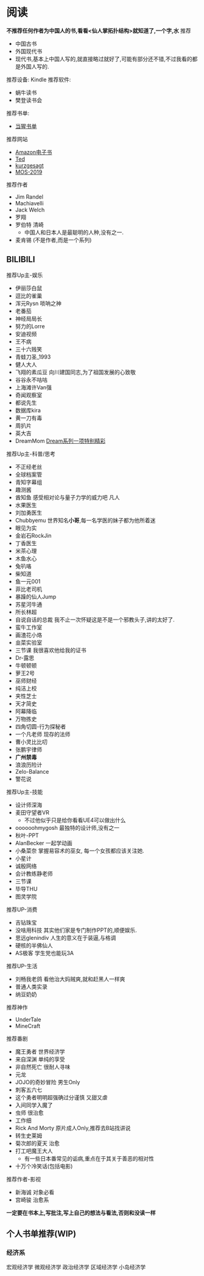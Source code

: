 # 阅读

**不推荐任何作者为中国人的书,看看<仙人掌拓扑结构>就知道了,一个字,水**
推荐
- 中国古书
- 外国现代书
- 现代书,基本上中国人写的,就直接略过就好了,可能有部分还不错,不过我看的都是外国人写的.

推荐设备: Kindle
推荐软件: 
- 蜗牛读书
- 樊登读书会

推荐书单: 
- [当猩书单](https://mp.weixin.qq.com/s/acbAwNrPP2UJ7nVLSNuTwQ)

推荐网站
- [Amazon电子书](https://www.amazon.cn/b?node=116169071)
- [Ted](https://www.ted.com/)
- [kurzgesagt](https://kurzgesagt.org/)
- [MOS-2019](https://docs.microsoft.com/zh-cn/learn/certifications/microsoft-office-specialist-associate-2019/)

推荐作者
- Jim Randel
- Machiavelli
- Jack Welch
- 罗翔
- 罗伯特 清崎
    - 中国人和日本人是最聪明的人种,没有之一.
- 麦肯锡 (不是作者,而是一个系列)

## BILIBILI

推荐Up主-娱乐
- 伊丽莎白鼠 
- 逗比的雀巢 
- 浑元Rysn 唢呐之神
- 老番茄
- 神经局局长 
- 努力的Lorre
- 安迪视频
- 王不病
- 三十六贱笑
- 青蛙刀圣_1993
- 健人大人
- 飞翔的素瓜豆 向川建国同志,为了祖国发展的心致敬
- 谷谷永不咕咕
- 上海滩许Van强
- 奇闻观察室
- 都说先生
- 数据库kira
- 黄一刀有毒
- 周扒片
- 英大吉
- DreamMom [Dream系列一项特别精彩](https://www.bilibili.com/video/BV1Av411E7nF)


推荐Up主-科普/思考
- 不正经老丝
- 全球档案管
- 青知字幕组
- 趣测酱
- 酋知鱼 感受相对论与量子力学的威力吧 凡人
- 水果医生
- 刘加勇医生
- Chubbyemu 世界知名**小哥**,每一名学医的妹子都为他所着迷
- 眼见为实
- 金岩石RockJin
- 丁香医生
- 米茶心理
- 木鱼水心
- 兔叭咯
- 柴知道
- 鱼一元001
- 菲比老司机
- 暴躁的仙人Jump
- 苏星河牛通
- 所长林超
- 自说自话的总裁 我不止一次怀疑这是不是一个邪教头子,讲的太好了.
- 蛮牛工作室
- 画渣花小烙
- 韭菜实验室
- 三节课 我很喜欢他给我的证书
- Dr-露思
- 牛顿顿顿
- 萝王2号
- 巫师财经
- 纯洁上校
- 夹性芝士
- 天才简史
- 阿幕降临
- 万物拣史
- 四角切圆-行为探秘者
- 一个凡老师 现存的法师
- 曹小灵比比叨
- 张鹏宇律师
- **广州禁毒**
- 浪浪历险计
- Zelo-Balance 
- 警花说

推荐Up主-技能
- 设计师深海
- 麦田守望者VR
    - 不过他似乎只是给你看看UE4可以做出什么
- oooooohmygosh 最独特的设计师,没有之一
- 秋叶-PPT
- AlanBecker 一起学动画
- 小桑菜奈 掌握易容术的巫女, 每一个女孩都应该关注她.
- 小星计
- 诚殷网络
- 会计教练静老师
- 三节课
- 毕导THU
- 图灵学院

推荐UP-消费
- 吉钻珠宝
- 没啥用科技 其实他们家是专门制作PPT的,顺便娱乐.
- 思远glenindiv 人生的意义在于装逼,与格调
- 硬核的半佛仙人
- AS极客 学生党也能玩3A


推荐UP-生活
- 刘畅我老鸽 看他治大妈贼爽,就和赶黑人一样爽
- 普通人类实录
- 纳豆奶奶 

推荐神作
- UnderTale
- MineCraft

推荐番剧
- 魔王勇者 世界经济学
- 来自深渊 单纯的享受
- 非自然死亡 很耐人寻味
- 元龙
- JOJO的奇妙冒险 男生Only
- 刺客五六七
- 这个勇者明明超强确过分谨慎 又甜又虐
- 入间同学入魔了 
- 虫师 很治愈
- 工作细
- Rick And Morty 原片成人Only,推荐去B站找讲说
- 转生史莱姆
- 菊次郎的夏天 治愈
- 打工吧魔王大人 
    - 有一些日本番常见的诟病,重点在于其关于善恶的相对性
- 十万个冷笑话(包括电影)

推荐作者-影视
- 新海诚 对象必看
- 宫崎骏 治愈系

**一定要在书本上,写批注,写上自己的想法与看法,否则和没读一样**

## 个人书单推荐(WIP)

### 经济系
宏观经济学
微观经济学
政治经济学
区域经济学
小岛经济学